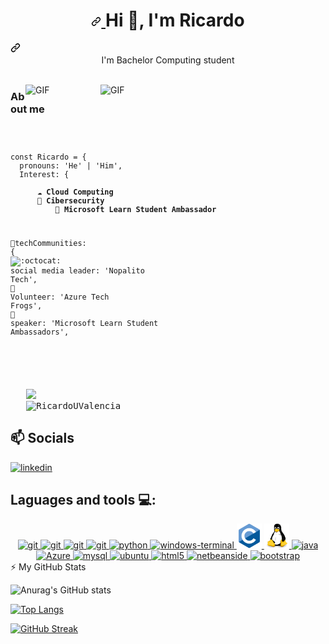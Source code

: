 <h1 align="center" dir="auto">
    <a id="user-content-hi--im-ricardo" class="anchor" aria-hidden="true" href="#hi--im-ricardo">
        <svg class="octicon octicon-link" viewBox="0 0 16 16" version="1.1" width="16" height="16" aria-hidden="true">
            <path fill-rule="evenodd" d="M7.775 3.275a.75.75 0 001.06 1.06l1.25-1.25a2 2 0 112.83 2.83l-2.5 2.5a2 2 0 01-2.83 0 .75.75 0 00-1.06 1.06 3.5 3.5 0 004.95 0l2.5-2.5a3.5 3.5 0 00-4.95-4.95l-1.25 1.25zm-4.69 9.64a2 2 0 010-2.83l2.5-2.5a2 2 0 012.83 0 .75.75 0 001.06-1.06 3.5 3.5 0 00-4.95 0l-2.5 2.5a3.5 3.5 0 004.95 4.95l1.25-1.25a.75.75 0 00-1.06-1.06l-1.25 1.25a2 2 0 01-2.83 0z">
            </path>
        </svg>
    </a>Hi <g-emoji class="g-emoji" alias="wave" fallback-src="https://github.githubassets.com/images/icons/emoji/unicode/1f44b.png">👋</g-emoji>, I'm Ricardo</h1>
<!--### Hi there 👋 I'm Ricardo Uribe-->
<a id="user-content-im-bachelor-computer-student-,-i-like-learn-about-tech-specially-data-science" class="anchor" aria-hidden="true" href="im-bachelor-computer-student-,-i-like-learn-about-tech-specially-data-science"><svg class="octicon octicon-link" viewBox="0 0 16 16" version="1.1" width="16" height="16" aria-hidden="true"><path fill-rule="evenodd" d="M7.775 3.275a.75.75 0 001.06 1.06l1.25-1.25a2 2 0 112.83 2.83l-2.5 2.5a2 2 0 01-2.83 0 .75.75 0 00-1.06 1.06 3.5 3.5 0 004.95 0l2.5-2.5a3.5 3.5 0 00-4.95-4.95l-1.25 1.25zm-4.69 9.64a2 2 0 010-2.83l2.5-2.5a2 2 0 012.83 0 .75.75 0 001.06-1.06 3.5 3.5 0 00-4.95 0l-2.5 2.5a3.5 3.5 0 004.95 4.95l1.25-1.25a.75.75 0 00-1.06-1.06l-1.25 1.25a2 2 0 01-2.83 0z">
    </path>
    </svg>
</a>
<div align="center" valign="top" dir="auto">I'm Bachelor Computing student</div>
</h3>
<br> 

<p>
   <a target="_blank" reel="noopener noreferrer">
        <img align="right" alt="GIF" src="https://user-images.githubusercontent.com/5713670/87202985-820dcb80-c2b6-11ea-9f56-7ec461c497c3.gif" width="360px" style="max-width: 100%;">
       <img align="right" alt="GIF" src="https://camo.githubusercontent.com/b396fda3c50ba27ff9d72f78fb99d140121b852f3fafb617820f345c0539fbee/68747470733a2f2f6d65646961342e67697068792e636f6d2f6d656469612f4c724d427875564b714448434f4a373966502f67697068792e6769663f6369643d6563663035653437776a727930743736686f306c77707171726d67786a6269677366627639356a38756d386873766877267269643d67697068792e6769662663743d73" width="120px" style="max-width: 100%;">
</p>

<h3 dir="auto"> About me </h3>
<pre class = "notranslate">
    <code> 

<div class="highlight highlight-source-js notranslate position-relative overflow-auto" dir="auto"><pre><span class="pl-k">const</span> <span class="pl-v">Ricardo</span> <span class="pl-c1">=</span> <span class="pl-kos">{</span>
  <span class="pl-c1">pronouns</span>: <span class="pl-s">'He'</span> <span class="pl-c1">|</span> <span class="pl-s">'Him'</span><span class="pl-kos">,</span>
  <span class="pl-c1">Interest</span>: <span class="pl-kos">{</span>
    <b>
      <span class="pl-s"><g-emoji class="g-emoji" alias="cloud" fallback-src="https://github.githubassets.com/images/icons/emoji/unicode/2601.png">☁️ Cloud Computing</g-emoji></span><span class="pl-kos">
      <span class="pl-s"><g-emoji class="g-emoji" alias="closed_lock_with_key" fallback-src="https://github.githubassets.com/images/icons/emoji/unicode/1f510.png">🔐 Cibersecurity</g-emoji></span><span class="pl-kos">
          <span class="pl-s"><g-emoji class="g-emoji" alias="large_blue_circle" fallback-src="https://github.githubassets.com/images/icons/emoji/unicode/1f535.png">🔵 Microsoft Learn Student Ambassador</g-emoji></span><span class="pl-kos">
      </b>
      
  <span class="pl-c1"><g-emoji class="g-emoji" alias="paperclip" fallback-src="https://github.githubassets.com/images/icons/emoji/unicode/1f4ce.png">📎techCommunities</g-emoji></span>: <span class="pl-kos">{</span>
                <span class="pl-c1"><img class="emoji" title=":octocat:" alt=":octocat:" src="https://github.githubassets.com/images/icons/emoji/octocat.png" height="20" width="20" align="absmiddle"> social media leader</span>: <span class="pl-s">'Nopalito Tech'</span><span class="pl-kos">,</span>
                <span class="pl-c1"><g-emoji class="g-emoji" alias="frog" fallback-src="https://github.githubassets.com/images/icons/emoji/unicode/1f438.png">🐸 Volunteer</g-emoji></span>: <span class="pl-s">'Azure Tech Frogs'</span><span class="pl-kos">,</span> 
                <span class="pl-c1"><g-emoji class="g-emoji" alias="bust_in_silhouette" fallback-src="https://github.githubassets.com/images/icons/emoji/unicode/1f464.png">👤 speaker</g-emoji></span>: <span class="pl-s">'Microsoft Learn Student Ambassadors'</span><span class="pl-kos">,</span>
    </clipboard-copy>
  </div></div>
   </code>
   <img src="https://img.shields.io/github/followers/RicardoUValencia.svg?style=social&label=Follow&maxAge=2592000">
   <img src="https://camo.githubusercontent.com/0844f5f49ed2cf9e19c4a8529666f6fc02b21b58e855c8760e700cc86233b568/68747470733a2f2f6b6f6d617265762e636f6d2f67687076632f3f757365726e616d653d616c6565707379266c6162656c3d50726f66696c65253230766965777326636f6c6f723d306537356236267374796c653d666c617426636f6c6f723d79656c6c6f77" alt="RicardoUValencia" data-canonical-src="https://komarev.com/ghpvc/?username=RicardoUValencia&amp;label=Profile%20views&amp;color=0e75b6&amp;style=flat&amp;color=yellow" style="max-width: 100%;">
</pre>

  
    
<div align="left"><h2 dir="auto"> 📫 Socials </h2>
<a href="https://www.linkedin.com/in/ricardouv/">
    <img src="https://img.shields.io/badge/LinkedIn-0077B5?style=for-the-badge&logo=linkedin&logoColor=white" alt="linkedin" style="max-width: 100%">
</a>
</div>
    
<!-- <a href="https://twitter.com/ru_viper">
    <img src="https://img.shields.io/badge/Twitter-1DA1F2?style=for-the-badge&logo=twitter&logoColor=white" alt="twitter" data-canonical-src="https://img.shields.io/badge/twitter-%2300acee.svg?&amp;style=for-the-badge&amp;logo=twitter&amp;logoColor=white" style="max-width: 100%;">
</a> -->

    
## Laguages and tools :computer::
<div align="center" valign="top" dir="auto">
<a href="https://www.eclipse.org/" reel="nofollow">
   <img src="https://img.shields.io/badge/Eclipse-2C2255?style=for-the-badge&logo=eclipse&logoColor=white" alt="git" width="90" height="30" style="max-width: 100%;">
    </a>
    
<a href="https://www.jetbrains.com/es-es/idea/" reel="nofollow">
    <img src="https://img.shields.io/badge/IntelliJ_IDEA-000000.svg?style=for-the-badge&logo=intellij-idea&logoColor=white" alt="git" width="90" height="30" style="max-width: 100%;">
    </a>

<a href="https://code.visualstudio.com/" reel="nofollow">
    <img src="https://img.shields.io/badge/Visual_Studio_Code-0078D4?style=for-the-badge&logo=visual%20studio%20code&logoColor=white" alt="git" width="90" height="30" style="max-width: 100%;">
</a>
    
<a href="https://git-scm.com/" reel="nofollow">
   <img src="https://img.shields.io/badge/GIT-E44C30?style=for-the-badge&logo=git&logoColor=white" alt="git" width="90" height="30" style="max-width: 100%;">     
</a>
   
<a href="https://www.python.org/">
   <img src="https://img.shields.io/badge/Python-14354C?style=for-the-badge&logo=python&logoColor=white" alt="python" width="90" height="30" style="max-width: 100%;">
</a>

<a href="https://apps.microsoft.com/store/detail/windows-terminal/9N0DX20HK701?hl=en-us&gl=US">
    <img src="https://img.shields.io/badge/windows%20terminal-4D4D4D?style=for-the-badge&logo=windows%20terminal&logoColor=white" alt="windows-terminal" width="90" height="30" style="max-width: 100%;">
</a>
    
<a href="https://www.cprogramming.com/">
    <img src="https://raw.githubusercontent.com/devicons/devicon/master/icons/c/c-original.svg" alt="C" width="40" height="40" style="max-width: 100%;">
</a>
   
<a href="https://docs.microsoft.com/en-us/windows/wsl/">
    <img src="https://raw.githubusercontent.com/devicons/devicon/master/icons/linux/linux-original.svg" alt="linux" alt="python" width="40" height="40" style="max-width: 100%;">
</a>
   
<a href="https://www.java.com/es/">
    <img src="https://img.shields.io/badge/Java-ED8B00?style=for-the-badge&logo=java&logoColor=white" alt="java" width="90" height="30" style="max-width: 100%;">
</a>
   
<a href="https://azure.microsoft.com/es-mx/features/azure-portal/">
     <img src="https://img.shields.io/badge/Microsoft_Azure-0089D6?style=for-the-badge&logo=microsoft-azure&logoColor=white" alt="Azure" width="90" height="30" style="max-width: 100%;">      
</a>
     
<a href="https://www.mysql.com/">
   <img src="https://img.shields.io/badge/MySQL-005C84?style=for-the-badge&logo=mysql&logoColor=white" alt="mysql" width="90" height="30" style="max-width: 100%;"> </a>
    
<a href="https://ubuntu.com/wsl">
    <img src="https://img.shields.io/badge/Ubuntu-E95420?style=for-the-badge&logo=ubuntu&logoColor=white" alt="ubuntu" width="90" height="30" style="max-width: 100%;">
</a>
     
<a href="https://www.w3.org/html/">
    <img src="https://img.shields.io/badge/HTML5-E34F26?style=for-the-badge&logo=html5&logoColor=white" alt="html5" width="90" height="30" style="max-width: 100%;">   
</a>
    
<a href="https://netbeans.apache.org/">
    <img src="https://img.shields.io/badge/NetBeansIDE-1B6AC6.svg?style=for-the-badge&logo=apache-netbeans-ide&logoColor=white" alt="netbeanside" width="90" height="30" style="max-width: 100%;">    
</a>
    
<a href="https://getbootstrap.com">
    <img src="https://img.shields.io/badge/Bootstrap-563D7C?style=for-the-badge&logo=bootstrap&logoColor=white" alt="bootstrap" width="90" height="30" style="max-width: 100%;">
</a>
</div>

<div align="left"> ⚡ My GitHub Stats
    
![Anurag's GitHub stats](https://github-readme-stats.vercel.app/api?username=RicardoUValencia&show_icons=true&theme=chartreuse-dark)   


[![Top Langs](https://github-readme-stats.vercel.app/api/top-langs/?username=RicardoUValencia&layout=compact&theme=chartreuse-dark)](https://github.com/RicardoUValencia/github-readme-stats)


[![GitHub Streak](https://github-readme-streak-stats.herokuapp.com?user=RicardoUValencia&theme=hacker&hide_border=true&date_format=M%20j%5B%2C%20Y%5D)](https://git.io/streak-stats)
</div>


<!-- <img src="https://github.com/fehbs/fehbs/raw/output/github-contribution-grid-snake.svg" style="max-width: 100;">

**RicardoUValencia/RicardoUValencia** is a ✨ _special_ ✨ repository because its `README.md` (this file) appears on your GitHub profile.

Here are some ideas to get you started:

- 🔭 I’m currently working on ...
- 🌱 I’m currently learning Azure Cloud
- 👯 I’m looking to collaborate on ...
- 🤔 I’m looking for help with ...
- 💬 Ask me about ...
- 📫 How to reach me: ...
- 😄 Pronouns: ...
- ⚡ Fun fact: ...
-->

